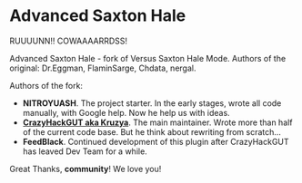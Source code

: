 # Advanced Saxton Hale
RUUUUNN!! COWAAAARRDSS!

Advanced Saxton Hale - fork of Versus Saxton Hale Mode. Authors of the original: Dr.Eggman, FlaminSarge, Chdata, nergal.

Authors of the fork:
- **NITROYUASH**. The project starter. In the early stages, wrote all code manually, with Google help. Now he help us with ideas.
- [**CrazyHackGUT aka Kruzya**](https://kruzya.me). The main maintainer. Wrote more than half of the current code base. But he think about rewriting from scratch...
- **FeedBlack**. Continued development of this plugin after CrazyHackGUT has leaved Dev Team for a while.

Great Thanks, **community**! We love you!